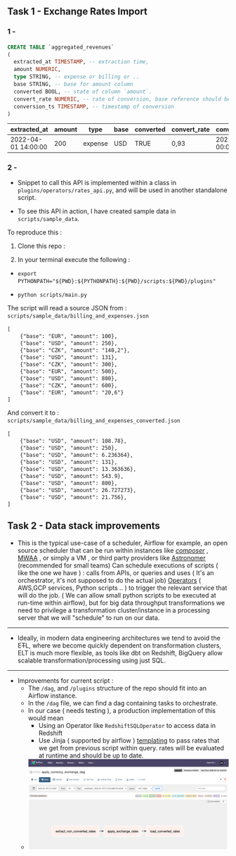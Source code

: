 ## Task 1 - Exchange Rates Import

###  1 -



~~~~sql
CREATE TABLE `aggregated_revenues`
(
  extracted_at TIMESTAMP, -- extraction time, 
  amount NUMERIC,
  type STRING, -- expense or billing or .. 
  base STRING, -- base for amount column
  converted BOOL, -- state of column `amount`.
  convert_rate NUMERIC, -- rate of conversion, base reference should be fixed at api level
  conversion_ts TIMESTAMP, -- timestamp of conversion
)
~~~~



| extracted_at        | amount | type    | base | converted | convert_rate | conversion_ts       |
|---------------------|--------|---------|------|-----------|------------|---------------------|
| 2022-04-01 14:00:00 | 200    | expense | USD  | TRUE      |     0,93       | 2022-04-02 00:01:00 |

### 2 -

- Snippet to call this API is implemented within a class  in `plugins/operators/rates_api.py`, and will be used in another standalone script.

- To see this API in action, I have created sample data in `scripts/sample_data`.

To reproduce this :

1. Clone this repo : 

2. In your terminal execute the following : 

- ``export PYTHONPATH="${PWD}:${PYTHONPATH}:${PWD}/scripts:${PWD}/plugins"``

- ``python scripts/main.py ``

The script will read a source JSON from : ```scripts/sample_data/billing_and_expenses.json```

````
[
    {"base": "EUR", "amount": 100},
    {"base": "USD", "amount": 250},
    {"base": "CZK", "amount": "140,2"},
    {"base": "USD", "amount": 131},
    {"base": "CZK", "amount": 300},
    {"base": "EUR", "amount": 500},
    {"base": "USD", "amount": 800},
    {"base": "CZK", "amount": 600},
    {"base": "EUR", "amount": "20,6"}
]
````

And convert it to :
``scripts/sample_data/billing_and_expenses_converted.json``

```
[
    {"base": "USD", "amount": 108.78},
    {"base": "USD", "amount": 250},
    {"base": "USD", "amount": 6.236364},
    {"base": "USD", "amount": 131},
    {"base": "USD", "amount": 13.363636},
    {"base": "USD", "amount": 543.9},
    {"base": "USD", "amount": 800},
    {"base": "USD", "amount": 26.727273},
    {"base": "USD", "amount": 21.756},
]
```


## Task 2 - Data stack improvements

- This is the typical use-case of a scheduler, Airflow for example, an open source scheduler that can be run within instances like [_composer_](https://cloud.google.com/composer?hl=fr) , [MWAA](https://docs.aws.amazon.com/mwaa/latest/userguide/what-is-mwaa.html) , or simply a VM , or third party providers like [Astronomer](https://www.astronomer.io/) (recommended for small teams)
Can schedule executions of scripts ( like the one we have ) : calls from APIs, or queries and uses ( It's an orchestrator, it's not supposed to do the actual job) [Operators](https://registry.astronomer.io/providers/amazon) ( AWS,GCP services, Python scripts .. ) to trigger the relevant service that will do the job. ( We can allow small python scripts to be executed at run-time within airflow), but for big data throughput transformations we need to privilege a transformation cluster/instance in a processing server that we will "schedule" to run on our data.
---
- Ideally, in modern data engineering architectures we tend to avoid the E~~T~~L, where we become quickly dependent on transformation clusters, ELT is much more flexible, as tools like dbt on Redshift, BigQuery allow scalable transformation/processing using just SQL.
---
- Improvements for current script : 
  - The  ``/dag``, and ``/plugins`` structure of the repo should fit into an Airflow instance.
  - In the ``/dag`` file, we can find a dag containing tasks to orchestrate.
  - In our case ( needs testing ), a production implementation of this would mean 
    - Using an Operator like `RedshiftSQLOperator` to access data in Redshift
    - Use Jinja ( supported by airflow ) [templating](https://towardsdatascience.com/advanced-sql-templates-in-python-with-jinjasql-b996eadd761d) to pass rates that we get from previous script within query. rates will be evaluated at runtime and should be up to date.
  - ![alt text](https://github.com/zakariahajji/rates_api/blob/master/images/img.png)

